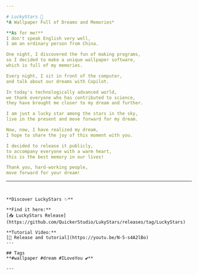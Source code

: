 ```yaml
---

# LuckyStars 🌟  
*A Wallpaper Full of Dreams and Memories*

**As for me!**  
I don't speak English very well,  
I am an ordinary person from China.  

One night, I discovered the fun of making programs,  
so I decided to make a unique wallpaper software,  
which is full of my memories.  

Every night, I sit in front of the computer,  
and talk about our dreams with Copilot.  

In today's technologically advanced world,  
we thank everyone who has contributed to science,  
they have brought me closer to my dream and further.  

I am just a lucky star among the stars in the sky,  
live in the present and move forward for my dream.  

Now, now, I have realized my dream,  
I hope to share the joy of this moment with you.  

I decided to release it publicly,  
to accompany everyone with a warm heart,  
this is the best memory in our lives!  

Thank you, hard-working people,  
move forward for your dream!
```

---
```


**Discover LuckyStars ✨**

**Find it here:**  
[📥 LuckyStars Release](https://github.com/QuickerStudio/LukyStars/releases/tag/LuckyStars)

**Tutorial Video:**  
[🎥 Release and tutorial](https://youtu.be/N-5-s4A2lBo)
---

## Tags
**#wallpaper #dream #ILoveYou 💕**

---
